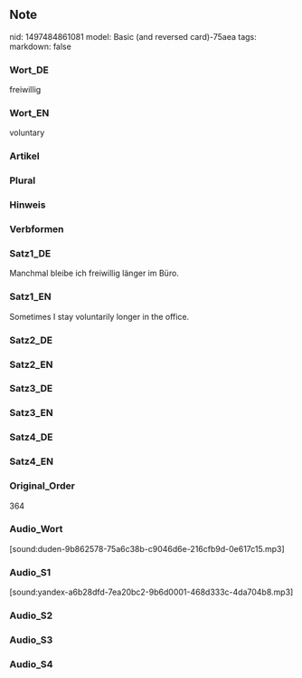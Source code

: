 ## Note
nid: 1497484861081
model: Basic (and reversed card)-75aea
tags: 
markdown: false

### Wort_DE
freiwillig

### Wort_EN
voluntary

### Artikel


### Plural


### Hinweis


### Verbformen


### Satz1_DE
Manchmal bleibe ich freiwillig länger im Büro.

### Satz1_EN
Sometimes I stay voluntarily longer in the office.

### Satz2_DE


### Satz2_EN


### Satz3_DE


### Satz3_EN


### Satz4_DE


### Satz4_EN


### Original_Order
364

### Audio_Wort
[sound:duden-9b862578-75a6c38b-c9046d6e-216cfb9d-0e617c15.mp3]

### Audio_S1
[sound:yandex-a6b28dfd-7ea20bc2-9b6d0001-468d333c-4da704b8.mp3]

### Audio_S2


### Audio_S3


### Audio_S4

